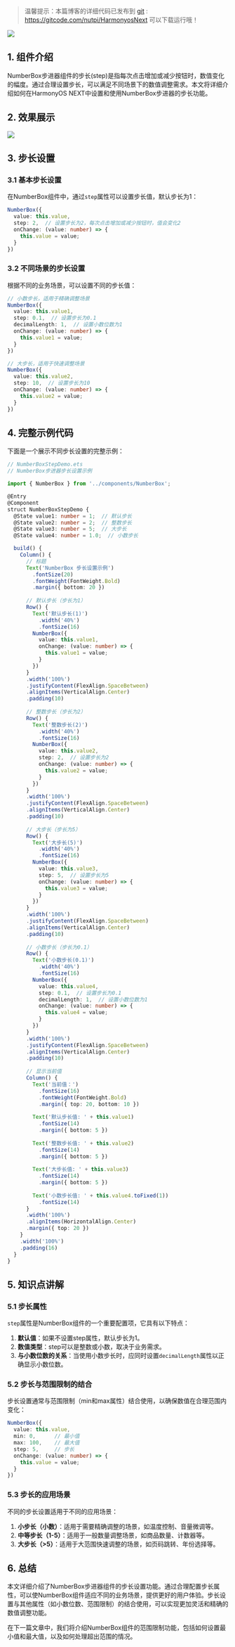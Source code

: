 > 温馨提示：本篇博客的详细代码已发布到 [git](https://gitcode.com/nutpi/HarmonyosNext) : https://gitcode.com/nutpi/HarmonyosNext 可以下载运行哦！


![](/assets/24-1.png)


## 1. 组件介绍

NumberBox步进器组件的步长(step)是指每次点击增加或减少按钮时，数值变化的幅度。通过合理设置步长，可以满足不同场景下的数值调整需求。本文将详细介绍如何在HarmonyOS NEXT中设置和使用NumberBox步进器的步长功能。

## 2. 效果展示

 
![](/assets/numberBox.png)


## 3. 步长设置

### 3.1 基本步长设置

在NumberBox组件中，通过`step`属性可以设置步长值，默认步长为1：

```typescript
NumberBox({
  value: this.value,
  step: 2,  // 设置步长为2，每次点击增加或减少按钮时，值会变化2
  onChange: (value: number) => {
    this.value = value;
  }
})
```

### 3.2 不同场景的步长设置

根据不同的业务场景，可以设置不同的步长值：

```typescript
// 小数步长，适用于精确调整场景
NumberBox({
  value: this.value1,
  step: 0.1,  // 设置步长为0.1
  decimalLength: 1,  // 设置小数位数为1
  onChange: (value: number) => {
    this.value1 = value;
  }
})

// 大步长，适用于快速调整场景
NumberBox({
  value: this.value2,
  step: 10,  // 设置步长为10
  onChange: (value: number) => {
    this.value2 = value;
  }
})
```

## 4. 完整示例代码

下面是一个展示不同步长设置的完整示例：

```typescript
// NumberBoxStepDemo.ets
// NumberBox步进器步长设置示例

import { NumberBox } from '../components/NumberBox';

@Entry
@Component
struct NumberBoxStepDemo {
  @State value1: number = 1;  // 默认步长
  @State value2: number = 2;  // 整数步长
  @State value3: number = 5;  // 大步长
  @State value4: number = 1.0;  // 小数步长

  build() {
    Column() {
      // 标题
      Text('NumberBox 步长设置示例')
        .fontSize(20)
        .fontWeight(FontWeight.Bold)
        .margin({ bottom: 20 })
      
      // 默认步长（步长为1）
      Row() {
        Text('默认步长(1)')
          .width('40%')
          .fontSize(16)
        NumberBox({
          value: this.value1,
          onChange: (value: number) => {
            this.value1 = value;
          }
        })
      }
      .width('100%')
      .justifyContent(FlexAlign.SpaceBetween)
      .alignItems(VerticalAlign.Center)
      .padding(10)
      
      // 整数步长（步长为2）
      Row() {
        Text('整数步长(2)')
          .width('40%')
          .fontSize(16)
        NumberBox({
          value: this.value2,
          step: 2,  // 设置步长为2
          onChange: (value: number) => {
            this.value2 = value;
          }
        })
      }
      .width('100%')
      .justifyContent(FlexAlign.SpaceBetween)
      .alignItems(VerticalAlign.Center)
      .padding(10)
      
      // 大步长（步长为5）
      Row() {
        Text('大步长(5)')
          .width('40%')
          .fontSize(16)
        NumberBox({
          value: this.value3,
          step: 5,  // 设置步长为5
          onChange: (value: number) => {
            this.value3 = value;
          }
        })
      }
      .width('100%')
      .justifyContent(FlexAlign.SpaceBetween)
      .alignItems(VerticalAlign.Center)
      .padding(10)
      
      // 小数步长（步长为0.1）
      Row() {
        Text('小数步长(0.1)')
          .width('40%')
          .fontSize(16)
        NumberBox({
          value: this.value4,
          step: 0.1,  // 设置步长为0.1
          decimalLength: 1,  // 设置小数位数为1
          onChange: (value: number) => {
            this.value4 = value;
          }
        })
      }
      .width('100%')
      .justifyContent(FlexAlign.SpaceBetween)
      .alignItems(VerticalAlign.Center)
      .padding(10)
      
      // 显示当前值
      Column() {
        Text('当前值：')
          .fontSize(16)
          .fontWeight(FontWeight.Bold)
          .margin({ top: 20, bottom: 10 })
        
        Text('默认步长值: ' + this.value1)
          .fontSize(14)
          .margin({ bottom: 5 })
        
        Text('整数步长值: ' + this.value2)
          .fontSize(14)
          .margin({ bottom: 5 })
        
        Text('大步长值: ' + this.value3)
          .fontSize(14)
          .margin({ bottom: 5 })
        
        Text('小数步长值: ' + this.value4.toFixed(1))
          .fontSize(14)
      }
      .width('100%')
      .alignItems(HorizontalAlign.Center)
      .margin({ top: 20 })
    }
    .width('100%')
    .padding(16)
  }
}
```

## 5. 知识点讲解

### 5.1 步长属性

`step`属性是NumberBox组件的一个重要配置项，它具有以下特点：

1. **默认值**：如果不设置step属性，默认步长为1。
2. **数值类型**：step可以是整数或小数，取决于业务需求。
3. **与小数位数的关系**：当使用小数步长时，应同时设置`decimalLength`属性以正确显示小数位数。

### 5.2 步长与范围限制的结合

步长设置通常与范围限制（min和max属性）结合使用，以确保数值在合理范围内变化：

```typescript
NumberBox({
  value: this.value,
  min: 0,      // 最小值
  max: 100,    // 最大值
  step: 5,     // 步长
  onChange: (value: number) => {
    this.value = value;
  }
})
```

### 5.3 步长的应用场景

不同的步长设置适用于不同的应用场景：

1. **小步长（小数）**：适用于需要精确调整的场景，如温度控制、音量微调等。
2. **中等步长（1-5）**：适用于一般数量调整场景，如商品数量、计数器等。
3. **大步长（>5）**：适用于大范围快速调整的场景，如页码跳转、年份选择等。

## 6. 总结

本文详细介绍了NumberBox步进器组件的步长设置功能。通过合理配置步长属性，可以使NumberBox组件适应不同的业务场景，提供更好的用户体验。步长设置与其他属性（如小数位数、范围限制）的结合使用，可以实现更加灵活和精确的数值调整功能。

在下一篇文章中，我们将介绍NumberBox组件的范围限制功能，包括如何设置最小值和最大值，以及如何处理超出范围的情况。
